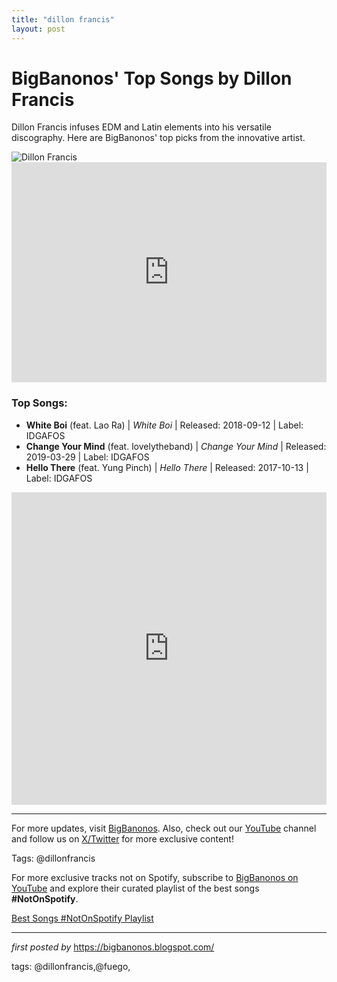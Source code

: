 ```yaml
---
title: "dillon francis"
layout: post
---
```

<!-- Title of the Post -->
<h1>BigBanonos' Top Songs by Dillon Francis</h1> <!-- Introductory Text -->
<p>Dillon Francis infuses EDM and Latin elements into his versatile discography. Here are BigBanonos' top picks from the innovative artist.</p> <!-- Featured Image -->
<div> <img src="https://i.scdn.co/image/ab6761610000e5eb7a10c0a271f96529bf28f97f" alt="Dillon Francis">
</div> <!-- Spotify Embed -->
<div> <iframe src="https://open.spotify.com/embed/playlist/2oxYCG2qme182Ulvl2Lqek?utm_source=generator" width="100%" height="352" frameBorder="0" allowfullscreen="" allow="autoplay; clipboard-write; encrypted-media; fullscreen; picture-in-picture" loading="lazy"></iframe>
</div> <!-- Song Information -->
<h3>Top Songs:</h3>
<ul> <li><strong>White Boi</strong> (feat. Lao Ra) | <em>White Boi</em> | Released: 2018-09-12 | Label: IDGAFOS</li> <li><strong>Change Your Mind</strong> (feat. lovelytheband) | <em>Change Your Mind</em> | Released: 2019-03-29 | Label: IDGAFOS</li> <li><strong>Hello There</strong> (feat. Yung Pinch) | <em>Hello There</em> | Released: 2017-10-13 | Label: IDGAFOS</li>
</ul> <!-- Additional YouTube Embed -->
<div> <iframe allow="autoplay; encrypted-media" allowfullscreen="" frameborder="0" height="500" src="https://www.youtube.com/embed/videoseries?list=PLtuNtuTatqI1lNmqvsEtneEduSCnVJ_IQ" width="100%"></iframe>
</div> <!-- Footer Links -->
<hr />
<p>For more updates, visit <a href="https://bigbanonos.blogspot.com/" target="_blank">BigBanonos</a>. Also, check out our <a href="https://www.youtube.com/@BigBanonos" target="_blank">YouTube</a> channel and follow us on <a href="https://x.com/bigbanonos" target="_blank">X/Twitter</a> for more exclusive content!</p> <!-- Tags -->
<p>Tags: @dillonfrancis</p>


<!--Subscribe and Playlist Links-->
<div>
    <p>For more exclusive tracks not on Spotify, subscribe to <a href="https://www.youtube.com/@BigBanonos" target="_blank">BigBanonos on YouTube</a> and explore their curated playlist of the best songs <strong>#NotOnSpotify</strong>.</p>
    <p><a href="https://www.youtube.com/playlist?list=PLtuNtuTatqI0kFahUCbtbfenC_ET5O_tr" target="_blank">Best Songs #NotOnSpotify Playlist<br /></a></p></div>

<hr />

<p><em>first posted by</em> <a href="https://bigbanonos.blogspot.com/" rel="noopener" target="_new">https://bigbanonos.blogspot.com/</a></p>

<p>tags: @dillonfrancis,@fuego,</p>
